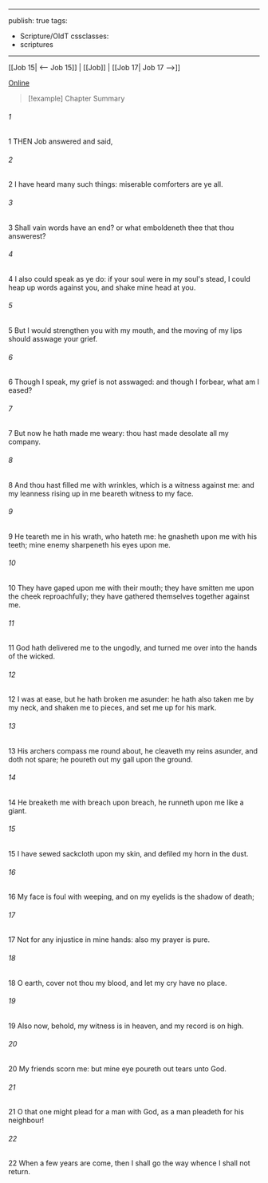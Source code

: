 

---
publish: true
tags:
  - Scripture/OldT
cssclasses:
  - scriptures
---
[[Job 15| <-- Job 15]] | [[Job]] | [[Job 17| Job 17 -->]]

[Online](https://churchofjesuschrist.org/study/scriptures/ot/job/16?lang=eng)

>[!example] Chapter Summary
>
###### 1
1 THEN Job answered and said,
###### 2
2 I have heard many such things: miserable comforters are ye all.
###### 3
3 Shall vain words have an end?  or what emboldeneth thee that thou answerest?
###### 4
4 I also could speak as ye do: if your soul were in my soul's stead, I could heap up words against you, and shake mine head at you.
###### 5
5 But I would strengthen you with my mouth, and the moving of my lips should asswage your grief.
###### 6
6 Though I speak, my grief is not asswaged: and though I forbear, what am I eased?
###### 7
7 But now he hath made me weary: thou hast made desolate all my company.
###### 8
8 And thou hast filled me with wrinkles, which is a witness against me: and my leanness rising up in me beareth witness to my face.
###### 9
9 He teareth me in his wrath, who hateth me: he gnasheth upon me with his teeth; mine enemy sharpeneth his eyes upon me.
###### 10
10 They have gaped upon me with their mouth; they have smitten me upon the cheek reproachfully; they have gathered themselves together against me.
###### 11
11 God hath delivered me to the ungodly, and turned me over into the hands of the wicked.
###### 12
12 I was at ease, but he hath broken me asunder: he hath also taken me by my neck, and shaken me to pieces, and set me up for his mark.
###### 13
13 His archers compass me round about, he cleaveth my reins asunder, and doth not spare; he poureth out my gall upon the ground.
###### 14
14 He breaketh me with breach upon breach, he runneth upon me like a giant.
###### 15
15 I have sewed sackcloth upon my skin, and defiled my horn in the dust.
###### 16
16 My face is foul with weeping, and on my eyelids is the shadow of death;
###### 17
17 Not for any injustice in mine hands: also my prayer is pure.
###### 18
18 O earth, cover not thou my blood, and let my cry have no place.
###### 19
19 Also now, behold, my witness is in heaven, and my record is on high.
###### 20
20 My friends scorn me: but mine eye poureth out tears unto God.
###### 21
21 O that one might plead for a man with God, as a man pleadeth for his neighbour!
###### 22
22 When a few years are come, then I shall go the way whence I shall not return.



